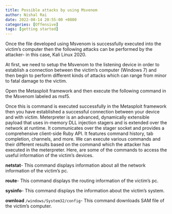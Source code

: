 ```yaml
---
title: Possible attacks by using Msvenom
author: Nishal Rai
date: 2022-08-14 20:55:00 +0800
categories: [Offensive]
tags: [getting started]
---
```


Once the file developed using Msvenom is successfully executed into the victim’s computer then the following attacks can be performed by the attacker- in this case, Kali Linux 2020.

At first, we need to setup the Msvenom to the listening device in order to establish a connection between the victim’s computer (Windows 7) and then begin to perform different kinds of attacks which can range from minor to fatal damage to the victim.

Open the Metasploit framework and then execute the following command in the Msvenom labeled as msf5.

Once this is command is executed successfully in the Metasploit framework then you have established a successful connection between your device and with victim. Meterpreter is an advanced, dynamically extensible payload that uses in-memory DLL injection stagers and is extended over the network at runtime. It communicates over the stager socket and provides a comprehensive client-side Ruby API. It features command history, tab completion, channels, and more.
We can execute various commands and their different results based on the command which the attacker has executed in the meterpreter. Here, are some of the commands to access the useful information of the victim’s devices.

**netstat**- This command displays information about all the network information of the victim’s pc.


**route**- This command displays the routing information of the victim’s pc.

**sysinfo**- This command displays the information about the victim’s system.

**ownload**  `/windows/System32/config`- This command downloads SAM file of the victim’s computer.

